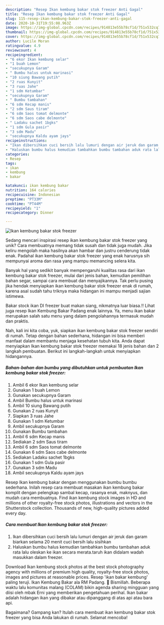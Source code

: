 ```yaml
---
description: "Resep Ikan kembung bakar stok freezer Anti Gagal"
title: "Resep Ikan kembung bakar stok freezer Anti Gagal"
slug: 115-resep-ikan-kembung-bakar-stok-freezer-anti-gagal
date: 2020-10-31T19:55:08.963Z
image: https://img-global.cpcdn.com/recipes/914813e55b78cf1d/751x532cq70/ikan-kembung-bakar-stok-freezer-foto-resep-utama.jpg
thumbnail: https://img-global.cpcdn.com/recipes/914813e55b78cf1d/751x532cq70/ikan-kembung-bakar-stok-freezer-foto-resep-utama.jpg
cover: https://img-global.cpcdn.com/recipes/914813e55b78cf1d/751x532cq70/ikan-kembung-bakar-stok-freezer-foto-resep-utama.jpg
author: Lucile Moran
ratingvalue: 4.9
reviewcount: 4
recipeingredient:
- "6 ekor Ikan kembung selar"
- "1 buah Lemon"
- "secukupnya Garam"
- " Bumbu halus untuk marinasi"
- "10 siung Bawang putih"
- "2 ruas Kunyit"
- "3 ruas Jahe"
- "1 sdm Ketumbar"
- "secukupnya Garam"
- " Bumbu tambahan"
- "6 sdm Kecap manis"
- "2 sdm Saus tiram"
- "6 sdm Saos tomat delmonte"
- "6 sdm Saos cabe delmonte"
- " Ladaku sachet 1bgks"
- "1 sdm Gula pasir"
- "3 sdm Madu"
- "secukupnya Kaldu ayam jays"
recipeinstructions:
- "Ikan dibersihkan cuci bersih lalu lumuri dengan air jeruk dan garam biarkan selama 20 menit cuci bersih lalu sisihkan"
- "Haluskan bumbu halus kemudian tambahkan bumbu tambahan aduk rata lalu oleskan ke ikan secara merata.taruh ikan didalam wadah masukkan dalam freezer."
categories:
- Resep
tags:
- ikan
- kembung
- bakar

katakunci: ikan kembung bakar 
nutrition: 164 calories
recipecuisine: Indonesian
preptime: "PT33M"
cooktime: "PT44M"
recipeyield: "1"
recipecategory: Dinner

---
```



![Ikan kembung bakar stok freezer](https://img-global.cpcdn.com/recipes/914813e55b78cf1d/751x532cq70/ikan-kembung-bakar-stok-freezer-foto-resep-utama.jpg)

Sedang mencari inspirasi resep ikan kembung bakar stok freezer yang unik? Cara membuatnya memang tidak susah dan tidak juga mudah. Jika keliru mengolah maka hasilnya akan hambar dan justru cenderung tidak enak. Padahal ikan kembung bakar stok freezer yang enak harusnya sih mempunyai aroma dan rasa yang mampu memancing selera kita.

Banyak hal yang sedikit banyak mempengaruhi kualitas rasa dari ikan kembung bakar stok freezer, mulai dari jenis bahan, kemudian pemilihan bahan segar, sampai cara membuat dan menyajikannya. Tak perlu pusing jika hendak menyiapkan ikan kembung bakar stok freezer enak di rumah, karena asal sudah tahu triknya maka hidangan ini mampu menjadi sajian istimewa.

Bakar stock ikan DI freezer buat makan siang, nikmatnya luar biasa.!! Lihat juga resep Ikan Kembung Bakar Padang enak lainnya. Ya, menu ikan bakar merupakan salah satu menu yang dalam pengolahannya termasuk mudah dan praktis.


Nah, kali ini kita coba, yuk, siapkan ikan kembung bakar stok freezer sendiri di rumah. Tetap dengan bahan sederhana, hidangan ini bisa memberi manfaat dalam membantu menjaga kesehatan tubuh kita. Anda dapat menyiapkan Ikan kembung bakar stok freezer memakai 18 jenis bahan dan 2 langkah pembuatan. Berikut ini langkah-langkah untuk menyiapkan hidangannya.

<!--inarticleads1-->

##### Bahan-bahan dan bumbu yang dibutuhkan untuk pembuatan Ikan kembung bakar stok freezer:

1. Ambil 6 ekor Ikan kembung selar
1. Gunakan 1 buah Lemon
1. Gunakan secukupnya Garam
1. Ambil  Bumbu halus untuk marinasi
1. Ambil 10 siung Bawang putih
1. Gunakan 2 ruas Kunyit
1. Siapkan 3 ruas Jahe
1. Gunakan 1 sdm Ketumbar
1. Ambil secukupnya Garam
1. Gunakan  Bumbu tambahan
1. Ambil 6 sdm Kecap manis
1. Sediakan 2 sdm Saus tiram
1. Ambil 6 sdm Saos tomat delmonte
1. Gunakan 6 sdm Saos cabe delmonte
1. Sediakan  Ladaku sachet 1bgks
1. Gunakan 1 sdm Gula pasir
1. Gunakan 3 sdm Madu
1. Ambil secukupnya Kaldu ayam jays


Resep Ikan kembung bakar dengan menggunakan bumbu bumbu sederhana. Inilah resep cara membuat masakan ikan kembung bakar komplit dengan pelengkap sambal kecap, rasanya enak, maknyus, dan mudah cara membuatnya. Find ikan kembung stock images in HD and millions of other royalty-free stock photos, illustrations and vectors in the Shutterstock collection. Thousands of new, high-quality pictures added every day. 

<!--inarticleads2-->

##### Cara membuat Ikan kembung bakar stok freezer:

1. Ikan dibersihkan cuci bersih lalu lumuri dengan air jeruk dan garam biarkan selama 20 menit cuci bersih lalu sisihkan
1. Haluskan bumbu halus kemudian tambahkan bumbu tambahan aduk rata lalu oleskan ke ikan secara merata.taruh ikan didalam wadah masukkan dalam freezer.


Download Ikan kembung stock photos at the best stock photography agency with millions of premium high quality, royalty-free stock photos, images and pictures at reasonable prices. Resep &#39;ikan bakar kembung&#39; paling teruji. Ikan Kembung Bakar ala RM Padang. 💞 Bismillah. Beberapa waktu lalu komunitas malang (COLAM) bikin agenda sharing mingguan yang diisi oleh mbak Erni yang memberikan pengetahuan perihal. Ikan bakar adalah hidangan ikan yang dibakar atau dipanggang di atas api atau bara api. 

Bagaimana? Gampang kan? Itulah cara membuat ikan kembung bakar stok freezer yang bisa Anda lakukan di rumah. Selamat mencoba!
